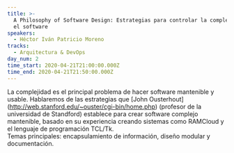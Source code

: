 ```yaml
---
title: >-
  A Philosophy of Software Design: Estrategias para controlar la complejidad en
  el software
speakers:
  - Héctor Iván Patricio Moreno
tracks:
  - Arquitectura & DevOps
day_num: 2
time_start: 2020-04-21T21:00:00.000Z
time_end: 2020-04-21T21:50:00.000Z
---
```

<!--StartFragment-->

La complejidad es el principal problema de hacer software mantenible y usable. Hablaremos de las estrategias que \[John Ousterhout](http://web.stanford.edu/~ouster/cgi-bin/home.php) (profesor de la universidad de Standford) establece para crear software complejo mantenible, basado en su experiencia creando sistemas como RAMCloud y el lenguaje de programación TCL/Tk.\
Temas principales: encapsulamiento de información, diseño modular y documentación.

<!--EndFragment-->